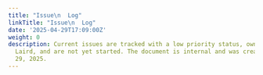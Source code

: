 ```yaml
---
title: "Issue\n  Log"
linkTitle: "Issue\n  Log"
date: '2025-04-29T17:09:00Z'
weight: 0
description: Current issues are tracked with a low priority status, owned by Ryan
  Laird, and are not yet started. The document is internal and was created on April
  29, 2025.
---
```




